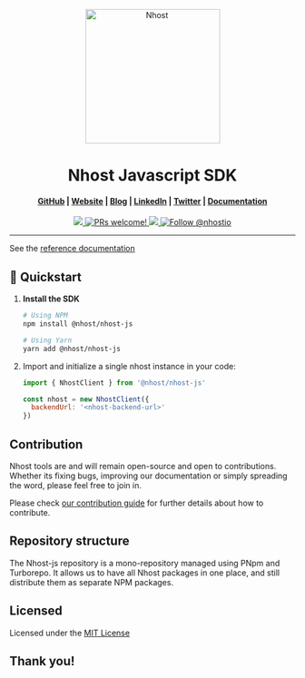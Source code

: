 <p align="center">
  <a href="https://www.nhost.io/">
    <img alt="Nhost" src="https://raw.githubusercontent.com/nhost/nhost/main/assets/logo.png" width="237" />
  </a>
</p>
<h1 align="center">
  Nhost Javascript SDK
</h1>

<h4 align="center">
  <a href="https://github.com/nhost/nhost-js">GitHub</a> |
  <a href="https://www.nhost.io/">Website</a> |
  <a href="https://www.nhost.io/blog">Blog</a> |
  <a href="https://www.linkedin.com/company/nhost">LinkedIn</a> |
  <a href="https://twitter.com/nhostio">Twitter</a> |
  <a href="https://docs.nhost.io/reference/sdk">Documentation</a> 
</h4>

<p align="center">
  <a href="https://github.com/nhost/nhost-js/blob/main/LICENSE">
    <img src="https://img.shields.io/badge/license-MIT-blue.svg" />
  </a>
  <!-- TODO Link to GitHub action or any CI/CD pipeline -->
  <a href="https://github.com/nhost/nhost-js/blob/main/CONTRIBUTING.md">
    <img src="https://img.shields.io/badge/PRs-welcome-brightgreen.svg?style=flat" alt="PRs welcome!" />
  </a>
  <a href="https://discord.gg/9V7Qb2U">
   <img src="https://img.shields.io/discord/552499021260914688?label=Discord&logo=Discord&colorB=7289da" />
  </a>
  <a href="https://twitter.com/intent/follow?screen_name=nhostio">
    <img src="https://img.shields.io/twitter/follow/nhostio.svg?label=Follow%20@nhostio" alt="Follow @nhostio" />
  </a>
</p>

---

See the [reference documentation](https://docs.nhost.io/reference/sdk)

## 🚀 Quickstart

1. **Install the SDK**

   ```bash
   # Using NPM
   npm install @nhost/nhost-js

   # Using Yarn
   yarn add @nhost/nhost-js
   ```

2. Import and initialize a single nhost instance in your code:

   ```js
   import { NhostClient } from '@nhost/nhost-js'

   const nhost = new NhostClient({
     backendUrl: '<nhost-backend-url>'
   })
   ```

<!-- ## ⭐️ Features

The SDK comes with the following features:

- **name**: one-sentence description of the feature
- **name**: one-sentence description of the feature -->

## Contribution

Nhost tools are and will remain open-source and open to contributions. Whether its fixing bugs,
improving our documentation or simply spreading the word, please feel free to join in.

Please check [our contribution guide](https://github.com/nhost/nhost-js/blob/main/CONTRIBUTING.md)
for further details about how to contribute.

## Repository structure

The Nhost-js repository is a mono-repository managed using PNpm and Turborepo. It allows us to have
all Nhost packages in one place, and still distribute them as separate NPM packages.

## Licensed

Licensed under the [MIT License](https://github.com/nhost/nhost-js/blob/main/LICENSE)

## Thank you!
